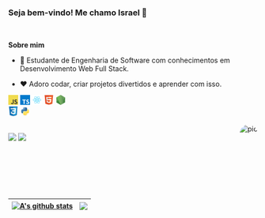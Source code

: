 ### Seja bem-vindo! Me chamo Israel 👋
<br />

**Sobre mim**

- 💼 Estudante de Engenharia de Software com conhecimentos em Desenvolvimento Web Full Stack.

- ❤️ Adoro codar, criar projetos divertidos e aprender com isso.


<code><img height="20" alt="javascript" src="https://raw.githubusercontent.com/github/explore/80688e429a7d4ef2fca1e82350fe8e3517d3494d/topics/javascript/javascript.png"></code>
<code><img height="20" alt="typescript" src="https://raw.githubusercontent.com/github/explore/80688e429a7d4ef2fca1e82350fe8e3517d3494d/topics/typescript/typescript.png"></code>
<code><img height="20" alt="react" src="https://raw.githubusercontent.com/github/explore/80688e429a7d4ef2fca1e82350fe8e3517d3494d/topics/react/react.png"></code>
 <code><img alt="HTML" height="20" src="https://raw.githubusercontent.com/devicons/devicon/master/icons/html5/html5-original.svg"></code>
<code><img height="20" alt="nodejs" src="https://raw.githubusercontent.com/github/explore/80688e429a7d4ef2fca1e82350fe8e3517d3494d/topics/nodejs/nodejs.png"></code>    
<code><img alt="CSS" height="20" src="https://raw.githubusercontent.com/devicons/devicon/master/icons/css3/css3-original.svg"></code>
 <code><img alt="Python" height="20" src="https://raw.githubusercontent.com/devicons/devicon/master/icons/python/python-original.svg"></code>

<img align="right" alt="pic" height="150" style="border-radius:50px;" src="https://lh3.googleusercontent.com/pw/AJFCJaVDo4WwqIQ207HvO7VA17zuKeH7STRfrLR9bSNdRPAjgLvpdcelbSSIdl-5JZHEp43q2hiP7w_Iy5yW_LTZPrth8TCCZdFT48cGf9rfM6j0qGOKidbzBdA0-AoOzhDrpg7cQa0R5IOXhRb9Bg9tTy6Xsg=w346-h427-s-no?authuser=0">
<br />
<div> 
  <a href = "mailto:israellbbt@gmail.com"><img src="https://img.shields.io/badge/-Gmail-%23333?style=for-the-badge&logo=gmail&logoColor=white" target="_blank"></a>
  <a href="https://www.linkedin.com/in/israells/" target="_blank"><img src="https://img.shields.io/badge/-LinkedIn-%230077B5?style=for-the-badge&logo=linkedin&logoColor=white" target="_blank"></a> 
  
</div>
<br />

| <a href="https://github.com/IsraelLopesS/github-readme-stats"><img align="center" src="https://github-readme-stats.vercel.app/api?username=IsraelLopesS&show_icons=true&include_all_commits=true&theme=buefy&hide_border=true" alt="A's github stats" /></a> | <a href="https://github.com/IsraelLopesS/github-readme-stats"><img align="center" src="https://github-readme-stats.vercel.app/api/top-langs/?username=IsraelLopesS&layout=compact&theme=buefy&hide_border=true" /></a> |
| ------------- | ------------- |


